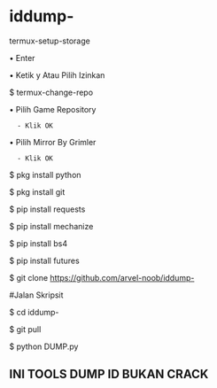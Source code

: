 # iddump-

termux-setup-storage  

   • Enter  

   • Ketik y Atau Pilih Izinkan  

$ termux-change-repo

   • Pilih Game Repository

      - Klik OK

   • Pilih Mirror By Grimler

      - Klik OK

$ pkg install python

$ pkg install git

$ pip install requests

$ pip install mechanize

$ pip install bs4

$ pip install futures

$ git clone https://github.com/arvel-noob/iddump-

#Jalan Skripsit

$ cd iddump-

$ git pull

$ python DUMP.py

## INI TOOLS DUMP ID BUKAN CRACK
